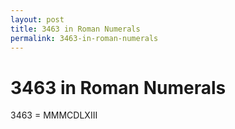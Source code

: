 ```yaml
---
layout: post
title: 3463 in Roman Numerals
permalink: 3463-in-roman-numerals
---
```


# 3463 in Roman Numerals

3463 = MMMCDLXIII

